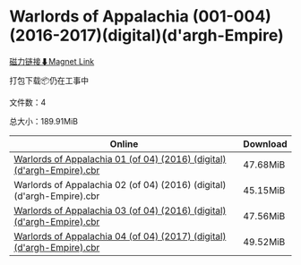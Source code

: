 # Warlords of Appalachia (001-004)(2016-2017)(digital)(d'argh-Empire)

[磁力链接⬇Magnet Link](magnet:?xt=urn:btih:8ef6fb2e42005185c0d777129601479c62627796&dn=Warlords%20of%20Appalachia%20%28001-004%29%282016-2017%29%28digital%29%28d%27argh-Empire%29)

打包下载📦仍在工事中

文件数：4

总大小：189.91MiB

Online | Download
--- | ---
[Warlords of Appalachia 01 (of 04) (2016) (digital) (d'argh-Empire).cbr](https://github.com/alicewish/markdown/blob/master/comic/Warlords-of-Appalachia-01-of-04-2016-digital-dargh-Empire-cbr.md) | 47.68MiB
Warlords of Appalachia 02 (of 04) (2016) (digital) (d'argh-Empire).cbr | 45.15MiB
[Warlords of Appalachia 03 (of 04) (2016) (digital) (d'argh-Empire).cbr](https://github.com/alicewish/markdown/blob/master/comic/Warlords-of-Appalachia-03-of-04-2016-digital-dargh-Empire-cbr.md) | 47.56MiB
[Warlords of Appalachia 04 (of 04) (2017) (digital) (d'argh-Empire).cbr](https://github.com/alicewish/markdown/blob/master/comic/Warlords-of-Appalachia-04-of-04-2017-digital-dargh-Empire-cbr.md) | 49.52MiB